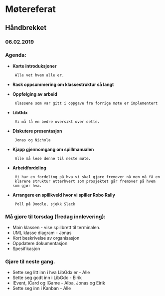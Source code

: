 # Møtereferat
## Håndbrekket
### 06.02.2019

### Agenda:
 * **Korte introduksjoner**

        Alle vet hvem alle er.

 * **Rask oppsummering om klassestruktur så langt**

 * **Oppfølging av arbeid**

        Klassene som var gitt i oppgave fra forrige møte er implementert

 * **LibGdx**

        Vi må få en bedre oversikt over dette.

 * **Diskutere presentasjon**

        Jonas og Nichola

 * **Kjapp gjennomgang om spillmanualen**

        Alle må lese denne til neste møte.

 * **Arbeidfordeling**

        Vi har en fordeling på hva vi skal gjøre fremover nå men må få en
        klarere struktur etterhvert som prosjektet går fremover på hvem som gjør hva.

 * **Arrangere en spillkveld hvor vi spiller Robo Rally**

        Poll på Doodle, sjekk Slack
        
### Må gjøre til torsdag (fredag innlevering):
 * Main klassen - vise spillbrett til terminalen.
 * UML klasse diagram - Jonas
 * Kort beskrivelse av organisasjon
 * Oppdatere dokumentasjon
 * Spesifikasjon

### Gjøre til neste gang.
 * Sette seg litt inn i hva LibGdx er - Alle
 * Sette seg godt inn i LibGdc - Eirik
 * IEvent, ICard og IGame - Alba, Jonas og Eirik
 * Sette seg inn i Kanban - Alle
